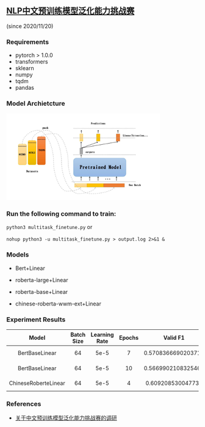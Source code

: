 ## [NLP中文预训练模型泛化能力挑战赛](https://tianchi.aliyun.com/competition/entrance/531841/introduction)
(since 2020/11/20)

### Requirements

- pytorch > 1.0.0
- transformers
- sklearn
- numpy
- tqdm
- pandas

### Model Archietcture

<img src="./model_architecture.jpg" width="80%" height="50%">


### Run the following command to train:

`python3 multitask_finetune.py`  or

`nohup python3 -u multitask_finetune.py > output.log 2>&1 &`

###  Models

- Bert+Linear

- roberta-large+Linear

- roberta-base+Linear

- chinese-roberta-wwm-ext+Linear

### Experiment Results

| Model | Batch Size | Learning Rate | Epochs | Valid F1 | Test F1 | Date | Statistics |
| :----:| :----: | :----: | :----: | :----: | :----: |  :----: |  :----: |
| BertBaseLinear | 64 | 5e-5 | 7 | 0.5708366690203711 | 0.5834| 2020/12/26 09:30|Stats_BertBaseLinear_BATCH64_Epoch10_LR5e-05.csv |
| BertBaseLinear | 64 | 5e-5 | 10 | 0.5669902108325462 | 0.5788| 2020/12/26 11:15 |Stats_BertBaseLinear_BATCH64_Epoch10_LR5e-05.csv |
| ChineseRoberteLinear | 64 | 5e-5 | 4 | 0.609208530047737 | 0.6041| 2020/12/27 8:30 |Stats_ChineseRobertaLinear_BATCH64_Epoch5_LR5e-05.csv |



### References
- [关于中文预训练模型泛化能力挑战赛的调研](https://tianchi.aliyun.com/forum/postDetail?spm=5176.12586969.1002.12.25a02494RQLgEY&postId=145917)
